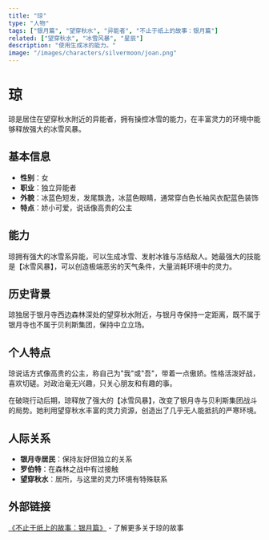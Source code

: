 ```yaml
---
title: "琼"
type: "人物"
tags: ["银月篇", "望穿秋水", "异能者", "不止于纸上的故事：银月篇"]
related: ["望穿秋水", "冰雪风暴", "星辰"]
description: "使用生成冰的能力。"
image: "/images/characters/silvermoon/joan.png"
---
```

# 琼

琼是居住在望穿秋水附近的异能者，拥有操控冰雪的能力，在丰富灵力的环境中能够释放强大的冰雪风暴。

## 基本信息

- **性别**：女
- **职业**：独立异能者
- **外貌**：冰蓝色短发，发尾飘逸，冰蓝色眼睛，通常穿白色长袖风衣配蓝色装饰
- **特点**：娇小可爱，说话像高贵的公主

## 能力

琼拥有强大的冰雪系异能，可以生成冰雪、发射冰锥与冻结敌人。她最强大的技能是【冰雪风暴】，可以创造极端恶劣的天气条件，大量消耗环境中的灵力。

## 历史背景

琼独居于银月寺西边森林深处的望穿秋水附近，与银月寺保持一定距离，既不属于银月寺也不属于贝利斯集团，保持中立立场。

## 个人特点

琼说话方式像高贵的公主，称自己为"我"或"吾"，带着一点傲娇。性格活泼好战，喜欢切磋。对政治毫无兴趣，只关心朋友和有趣的事。

<div class="spoiler" data-source="《不止于纸上的故事：银月篇》森林之战">
在破晓行动后期，琼释放了强大的【冰雪风暴】，改变了银月寺与贝利斯集团战斗的局势。她利用望穿秋水丰富的灵力资源，创造出了几乎无人能抵抗的严寒环境。
</div>

## 人际关系

- **银月寺居民**：保持友好但独立的关系
- **罗伯特**：在森林之战中有过接触
- **望穿秋水**：居所，与这里的灵力环境有特殊联系

## 外部链接

[《不止于纸上的故事：银月篇》](https://tobenot.itch.io/beyond-books) - 了解更多关于琼的故事